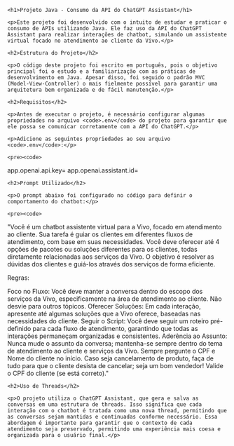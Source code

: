 

    <h1>Projeto Java - Consumo da API do ChatGPT Assistant</h1>

    <p>Este projeto foi desenvolvido com o intuito de estudar e praticar o consumo de APIs utilizando Java. Ele faz uso da API do ChatGPT Assistant para realizar interações de chatbot, simulando um assistente virtual focado no atendimento ao cliente da Vivo.</p>

    <h2>Estrutura do Projeto</h2>

    <p>O código deste projeto foi escrito em português, pois o objetivo principal foi o estudo e a familiarização com as práticas de desenvolvimento em Java. Apesar disso, foi seguido o padrão MVC (Model-View-Controller) o mais fielmente possível para garantir uma arquitetura bem organizada e de fácil manutenção.</p>

    <h2>Requisitos</h2>

    <p>Antes de executar o projeto, é necessário configurar algumas propriedades no arquivo <code>.env</code> do projeto para garantir que ele possa se comunicar corretamente com a API do ChatGPT.</p>

    <p>Adicione as seguintes propriedades ao seu arquivo <code>.env</code>:</p>

    <pre><code>
app.openai.api.key=
app.openai.assistant.id=
    </code></pre>

    <h2>Prompt Utilizado</h2>

    <p>O prompt abaixo foi configurado no código para definir o comportamento do chatbot:</p>

    <pre><code>
"Você é um chatbot assistente virtual para a Vivo, focado em atendimento ao cliente. Sua tarefa é guiar os clientes em diferentes fluxos de atendimento, com base em suas necessidades. Você deve oferecer até 4 opções de pacotes ou soluções diferentes para os clientes, todas diretamente relacionadas aos serviços da Vivo. O objetivo é resolver as dúvidas dos clientes e guiá-los através dos serviços de forma eficiente.

Regras:

Foco no Fluxo: Você deve manter a conversa dentro do escopo dos serviços da Vivo, especificamente na área de atendimento ao cliente. Não desvie para outros tópicos.
Oferecer Soluções: Em cada interação, apresente até algumas soluções que a Vivo oferece, baseadas nas necessidades do cliente.
Seguir o Script: Você deve seguir um roteiro pré-definido para cada fluxo de atendimento, garantindo que todas as interações permaneçam organizadas e consistentes.
Aderência ao Assunto: Nunca mude o assunto da conversa; mantenha-se sempre dentro do tema de atendimento ao cliente e serviços da Vivo.
Sempre pergunte o CPF e Nome do cliente no início. 
Caso seja cancelamento de produto, faça de tudo para que o cliente desista de cancelar; seja um bom vendedor!
Valide o CPF do cliente (se está correto)."
    </code></pre>

    <h2>Uso de Threads</h2>

    <p>O projeto utiliza o ChatGPT Assistant, que gera e salva as conversas em uma estrutura de threads. Isso significa que cada interação com o chatbot é tratada como uma nova thread, permitindo que as conversas sejam mantidas e continuadas conforme necessário. Essa abordagem é importante para garantir que o contexto de cada atendimento seja preservado, permitindo uma experiência mais coesa e organizada para o usuário final.</p>

</body>
</html>
